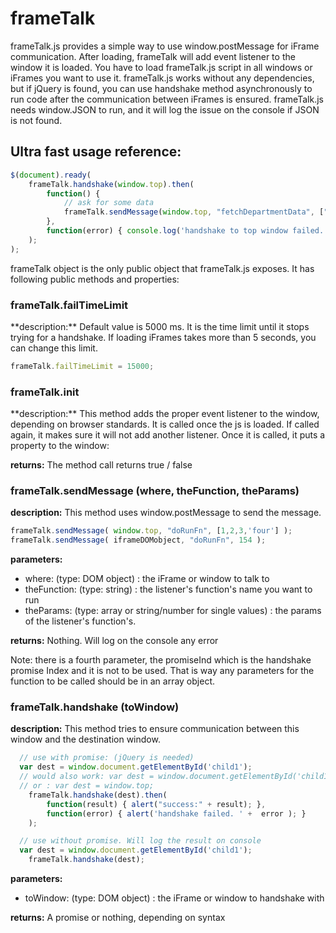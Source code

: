 frameTalk
=========
frameTalk.js provides a simple way to use window.postMessage for iFrame communication.
After loading, frameTalk will add event listener to the window it is loaded.
You have to load frameTalk.js script in all windows or iFrames you want to use it.
frameTalk.js works without any dependencies, but if jQuery is found, you can use handshake method asynchronously 
to run code after the communication between iFrames is ensured.
frameTalk.js needs window.JSON to run, and it will log the issue on the console if JSON is not found.

<h2>Ultra fast usage reference: </h2>
 
```javascript
$(document).ready(
	frameTalk.handshake(window.top).then(
		function() { 
			// ask for some data
			frameTalk.sendMessage(window.top, "fetchDepartmentData", ["sales", "John Doe"]);
		},
		function(error) { console.log('handshake to top window failed. ' +  error ); }
	);
);
```


frameTalk object is the only public object that frameTalk.js exposes. It has following public methods and properties:

<h3>frameTalk.failTimeLimit</h3>
**description:** Default value is 5000 ms. It is the time limit until it stops trying for a handshake. 
If loading iFrames takes more than 5 seconds, you can change this limit.

```javascript
frameTalk.failTimeLimit = 15000;
```

<h3>frameTalk.init</h3>
**description:** This method adds the proper event listener to the window, depending on browser standards. It is called once the js is loaded. If called again, it makes sure it will not add another listener. Once it is called, it puts a property to the window: 

**returns:** The method call returns true / false 

<h3>frameTalk.sendMessage (where, theFunction, theParams)</h3>

**description:** This method uses window.postMessage to send the message. 

```javascript
frameTalk.sendMessage( window.top, "doRunFn", [1,2,3,'four'] );
frameTalk.sendMessage( iframeDOMobject, "doRunFn", 154 );
```

**parameters:** 
<ul>
	<li>where: (type: DOM object) : the iFrame or window to talk to</li>
	<li>theFunction: (type: string) : the listener's function's name you want to run </li>
	<li>theParams: (type: array or string/number for single values) : the params of the listener's function's. </li>
</ul>

**returns:** Nothing. Will log on the console any error

Note: there is a fourth parameter, the promiseInd which is the handshake promise Index and it is not to be used. That is way any parameters for the function to be called should be in an array object.


<h3>frameTalk.handshake (toWindow)</h3>

**description:** This method tries to ensure communication between this window and the destination window.

```javascript
  // use with promise: (jQuery is needed)
  var dest = window.document.getElementById('child1');
  // would also work: var dest = window.document.getElementById('child1').contentWindow;
  // or : var dest = window.top;
	frameTalk.handshake(dest).then(
		function(result) { alert("success:" + result); },
		function(error) { alert('handshake failed. ' +  error ); }
	); 
```

```javascript
  // use without promise. Will log the result on console
  var dest = window.document.getElementById('child1');
	frameTalk.handshake(dest);
```

**parameters:** 
<ul>
	<li>toWindow: (type: DOM object) : the iFrame or window to handshake with</li>
</ul>

**returns:** A promise or nothing, depending on syntax





